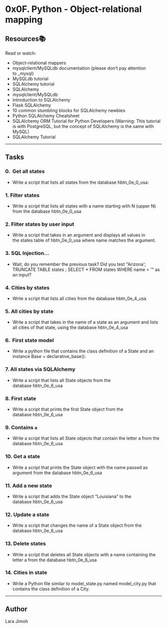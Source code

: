 # 0x0F. Python - Object-relational mapping


## Resources:books:
Read or watch:
- Object-relational mappers
- mysqlclient/MySQLdb documentation (please don’t pay attention to _mysql)
- MySQLdb tutorial
- SQLAlchemy tutorial
- SQLAlchemy
- mysqlclient/MySQLdb
- Introduction to SQLAlchemy
- Flask SQLAlchemy
- 10 common stumbling blocks for SQLAlchemy newbies
- Python SQLAlchemy Cheatsheet
- SQLAlchemy ORM Tutorial for Python Developers (Warning: This tutorial is with PostgreSQL, but the concept of SQLAlchemy is the same with MySQL)
- SQLAlchemy Tutorial

---
## Tasks

### 0.  Get all states
* Write a script that lists all states from the database hbtn_0e_0_usa:

### 1. Filter states
* Write a script that lists all states with a name starting with N (upper N) from the database hbtn_0e_0_usa


### 2. Filter states by user input
* Write a script that takes in an argument and displays all values in the states table of hbtn_0e_0_usa where name matches the argument.

### 3. SQL Injection...
* Wait, do you remember the previous task? Did you test "Arizona'; TRUNCATE TABLE states ; SELECT * FROM states WHERE name = '" as an input?

### 4. Cities by states
* Write a script that lists all cities from the database hbtn_0e_4_usa

### 5. All cities by state
* Write a script that takes in the name of a state as an argument and lists all cities of that state, using the database hbtn_0e_4_usa

### 6.  First state model
* Write a python file that contains the class definition of a State and an instance Base = declarative_base():

### 7. All states via SQLAlchemy
* Write a script that lists all State objects from the database hbtn_0e_6_usa

### 8. First state
* Write a script that prints the first State object from the database hbtn_0e_6_usa

### 9. Contains `a`
* Write a script that lists all State objects that contain the letter a from the database hbtn_0e_6_usa

### 10. Get a state
* Write a script that prints the State object with the name passed as argument from the database hbtn_0e_6_usa

### 11. Add a new state
* Write a script that adds the State object “Louisiana” to the database hbtn_0e_6_usa

### 12. Update a state
* Write a script that changes the name of a State object from the database hbtn_0e_6_usa

### 13. Delete states
* Write a script that deletes all State objects with a name containing the letter a from the database hbtn_0e_6_usa

### 14. Cities in state
* Write a Python file similar to model_state.py named model_city.py that contains the class definition of a City.

---
## Author
Lara Jimoh
